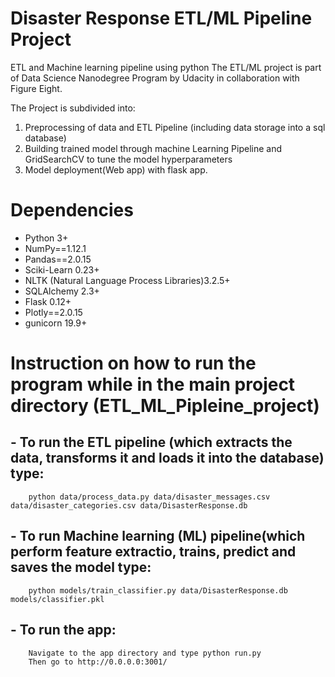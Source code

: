 # Disaster Response ETL/ML Pipeline Project
ETL and Machine learning pipeline using python
The ETL/ML project is part of Data Science Nanodegree Program by Udacity in collaboration with Figure Eight. 

The Project is subdivided into:
1. Preprocessing of data and ETL Pipeline (including data storage into a sql database)
2. Building trained model through machine Learning Pipeline and GridSearchCV to tune the model hyperparameters
3. Model deployment(Web app) with flask app.

# Dependencies
- Python 3+
- NumPy==1.12.1
- Pandas==2.0.15
- Sciki-Learn 0.23+
- NLTK (Natural Language Process Libraries)3.2.5+
- SQLAlchemy 2.3+
- Flask 0.12+
- Plotly==2.0.15
- gunicorn 19.9+

# Instruction on how to run the program while in the main project directory (ETL_ML_Pipleine_project)
## - To run the ETL pipeline (which extracts the data, transforms it and loads it into the database) type:
        python data/process_data.py data/disaster_messages.csv data/disaster_categories.csv data/DisasterResponse.db
## - To run Machine learning (ML) pipeline(which perform feature extractio, trains, predict and saves the model type:
        python models/train_classifier.py data/DisasterResponse.db models/classifier.pkl
## - To run the app:
        Navigate to the app directory and type python run.py
        Then go to http://0.0.0.0:3001/

